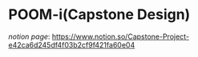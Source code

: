 # POOM-i(Capstone Design)



*notion page*: https://www.notion.so/Capstone-Project-e42ca6d245df4f03b2cf9f421fa60e04

